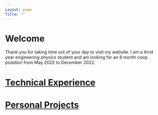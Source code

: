 ```yaml
---
Layout: page
Title: ""
---
```


# Welcome  

Thank you for taking time out of your day to visit my website. I am a thrid year engineering physics student and am looking for an 8 month coop poisition from May 2022 to December 2022.

# [Technical Experience](experince.md)

# [Personal Projects](projects.md)
